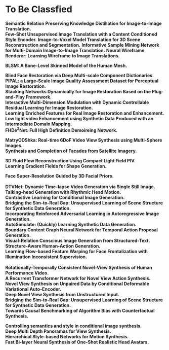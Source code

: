 # To Be Classfied

**Semantic Relation Preserving Knowledge Distillation for Image-to-Image Translation.**<br>
**Few-Shot Unsupervised Image Translation with a Content Conditioned Style Encoder.**
**Image-to-Voxel Model Translation for 3D Scene Reconstruction and Segmentation.**
**Informative Sample Mining Network for Multi-Domain Image-to-Image Translation.**
**Neural Wireframe Renderer: Learning Wireframe to Image Translations.**

**BLSM: A Bone-Level Skinned Model of the Human Mesh.**<br> 

**Blind Face Restoration via Deep Multi-scale Component Dictionaries.**<br> 
**PIPAL: a Large-Scale Image Quality Assessment Dataset for Perceptual Image Restoration.**<br> 
**Stacking Networks Dynamically for Image Restoration Based on the Plug-and-Play Framework.**<br>
**Interactive Multi-Dimension Modulation with Dynamic Controllable Residual Learning for Image Restoration.**<br> 
**Learning Enriched Features for Real Image Restoration and Enhancement.**<br> 
**Low light video Enhancement using Synthetic Data Produced with an Intermediate Domain Mapping.**<br>
**FHDe$^2$Net: Full High Definition Demoireing Network.**<br>

**MatryODShka: Real-time 6DoF Video View Synthesis using Multi-Sphere Images.**<br> 
**Synthesis and Completion of Facades from Satellite Imagery.**<br> 

**3D Fluid Flow Reconstruction Using Compact Light Field PIV.**<br>
**Learning Gradient Fields for Shape Generation.**<br>

**Face Super-Resolution Guided by 3D Facial Priors.**<br>  
**DTVNet: Dynamic Time-lapse Video Generation via Single Still Image.**<br>
**Talking-head Generation with Rhythmic Head Motion.**<br>
**Contrastive Learning for Conditional Image Generation.**<br>
**Bridging the Sim-to-Real Gap: Unsupervised Learning of Scene Structure for Synthetic Data Generation.**<br>
**Incorporating Reinforced Adversarial Learning in Autoregressive Image Generation.**<br>
**AutoSimulate: (Quickly) Learning Synthetic Data Generation.**<br>
**Boundary Content Graph Neural Network for Temporal Action Proposal Generation.**<br>
**Visual-Relation Conscious Image Generation from Structured-Text.**<br>
**Structure-Aware Human-Action Generation.**<br>
**Learning Flow-based Feature Warping for Face Frontalization with Illumination Inconsistent Supervision.**<br>  
**Rotationally-Temporally Consistent Novel-View Synthesis of Human Performance Video.**<br> 
**A Recurrent Transformer Network for Novel View Action Synthesis.**<br> 
**Novel View Synthesis on Unpaired Data by Conditional Deformable Variational Auto-Encoder.**<br> 
**Deep Novel View Synthesis from Unstructured Input.**<br>
**Bridging the Sim-to-Real Gap: Unsupervised Learning of Scene Structure for Synthetic Data Generation.**<br>
**Towards Causal Benchmarking of Algorithm Bias with Counterfactual Synthesis.**<br> 

**Controlling semantics and style in conditional image synthesis.**<br> 
**Deep Multi Depth Panoramas for View Synthesis.**<br>
**Hierarchical Style-based Networks for Motion Synthesis.**<br> 
**Fast Bi-layer Neural Synthesis of One-Shot Realistic Head Avatars.**<br> 

